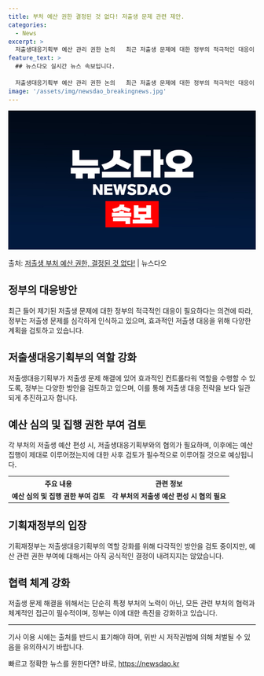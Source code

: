 ```yaml
---
title: 부처 예산 권한 결정된 것 없다! 저출생 문제 관련 제안.
categories:
  - News
excerpt: >
  저출생대응기획부 예산 관리 권한 논의   최근 저출생 문제에 대한 정부의 적극적인 대응이 필요하다는 의견이 …
feature_text: >
  ## 뉴스다오 실시간 뉴스 속보입니다.

  저출생대응기획부 예산 관리 권한 논의   최근 저출생 문제에 대한 정부의 적극적인 대응이 필요하다는 의견이 …
image: '/assets/img/newsdao_breakingnews.jpg'
---
```


![뉴스다오 속보](/assets/img/newsdao_breakingnews.jpg)

<p>출처: <a href="https://newsdao.kr/4137" rel="dofollow">저출생 부처 예산 권한, 결정된 것 없다!</a> | 뉴스다오</p>

<h2 data-ke-size="size26">정부의 대응방안</h2>
<p data-ke-size="size16">최근 들어 제기된 저출생 문제에 대한 정부의 적극적인 대응이 필요하다는 의견에 따라, 정부는 저출생 문제를 심각하게 인식하고 있으며, 효과적인 저출생 대응을 위해 다양한 계획을 검토하고 있습니다.</p>

<h2 data-ke-size="size26">저출생대응기획부의 역할 강화</h2>
<p data-ke-size="size16">저출생대응기획부가 저출생 문제 해결에 있어 효과적인 컨트롤타워 역할을 수행할 수 있도록, 정부는 다양한 방안을 검토하고 있으며, 이를 통해 저출생 대응 전략을 보다 일관되게 추진하고자 합니다.</p>

<h2 data-ke-size="size26">예산 심의 및 집행 권한 부여 검토</h2>
<p data-ke-size="size16">각 부처의 저출생 예산 편성 시, 저출생대응기획부와의 협의가 필요하며, 이후에는 예산 집행이 제대로 이루어졌는지에 대한 사후 검토가 필수적으로 이루어질 것으로 예상됩니다.</p>

<table>
	<tr>
		<th>주요 내용</th>
		<th>관련 정보</th>
	</tr>
	<tr>
		<td style="text-align: center; height: 17px;"><b>예산 심의 및 집행 권한 부여 검토</b></td>
		<td style="text-align: center; height: 17px;"><b>각 부처의 저출생 예산 편성 시 협의 필요</b></td>
	</tr>
</table>

<h2 data-ke-size="size26">기획재정부의 입장</h2>
<p data-ke-size="size16">기획재정부는 저출생대응기획부의 역할 강화를 위해 다각적인 방안을 검토 중이지만, 예산 관련 권한 부여에 대해서는 아직 공식적인 결정이 내려지지는 않았습니다.</p>

<h2 data-ke-size="size26">협력 체계 강화</h2>
<p data-ke-size="size16">저출생 문제 해결을 위해서는 단순히 특정 부처의 노력이 아닌, 모든 관련 부처의 협력과 체계적인 접근이 필수적이며, 정부는 이에 대한 촉진을 강화하고 있습니다.</p>

<hr>

<p data-ke-size="size16">기사 이용 시에는 출처를 반드시 표기해야 하며, 위반 시 저작권법에 의해 처벌될 수 있음을 유의하시기 바랍니다.</p> 

빠르고 정확한 뉴스를 원한다면? 바로, <a href="https://newsdao.kr" rel="dofollow">https://newsdao.kr</a>


